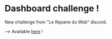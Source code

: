 # Dashboard challenge !
New challenge from "Le Repaire du Web" discord.

--> Available [here](https://vavart.github.io/defi-dashboard/) !
